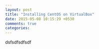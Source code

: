 ```yaml
---
layout: post
title: "Installing CentOS on VirtualBox"
date: 2015-05-08 10:15:29 +0530
comments: true
categories: 
---
```

dsfsdfsdfsdf
